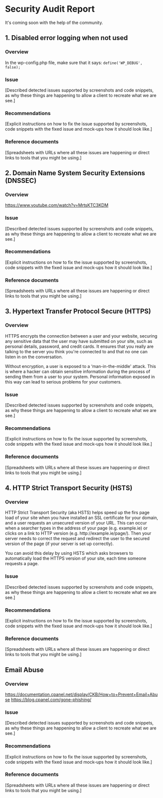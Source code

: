 # Security Audit Report

It's coming soon with the help of the community.

## 1. Disabled error logging when not used

### Overview

In the wp-config.php file, make sure that it says:
`define('WP_DEBUG', false);`

### Issue

[Described detected issues supported by screenshots and code snippets, as why these things are happening to allow a client to recreate what we are see.]

### Recommendations

[Explicit instructions on how to fix the issue supported by screenshots, code snippets with the fixed issue and mock-ups how it should look like.]

### Reference documents

[Spreadsheets with URLs where all these issues are happening or direct links to tools that you might be using.]

## 2. Domain Name System Security Extensions (DNSSEC)

### Overview

https://www.youtube.com/watch?v=MrtsKTC3KDM

### Issue

[Described detected issues supported by screenshots and code snippets, as why these things are happening to allow a client to recreate what we are see.]

### Recommendations

[Explicit instructions on how to fix the issue supported by screenshots, code snippets with the fixed issue and mock-ups how it should look like.]

### Reference documents

[Spreadsheets with URLs where all these issues are happening or direct links to tools that you might be using.]

## 3. Hypertext Transfer Protocol Secure (HTTPS)

### Overview

HTTPS encrypts the connection between a user and your website, securing any sensitive data that the user may have submitted on your site, such as personal details, password, and credit cards. It ensures that you really are talking to the server you think you're connected to and that no one can listen in on the conversation.

Without encryption, a user is exposed to a ‘man-in-the-middle' attack. This is where a hacker can obtain sensitive information during the process of sending them from a user to your system. Personal information exposed in this way can lead to serious problems for your customers.

### Issue

[Described detected issues supported by screenshots and code snippets, as why these things are happening to allow a client to recreate what we are see.]

### Recommendations

[Explicit instructions on how to fix the issue supported by screenshots, code snippets with the fixed issue and mock-ups how it should look like.]

### Reference documents

[Spreadsheets with URLs where all these issues are happening or direct links to tools that you might be using.]

## 4. HTTP Strict Transport Security (HSTS)

### Overview

HTTP Strict Transport Security (aka HSTS) helps speed up the firs page load of your site when you have installed an SSL certificate for your domain, and a user requests an unsecured version of your URL. This can occur when a searcher types in the address of your page (e.g. example.ie) or clicks on a link to HTTP version (e.g. http://<span></span>example.ie/page/). Then your server needs to correct the request and redirect the user to the secured version of the page (if your server is set up correctly). 

You can avoid this delay by using HSTS which asks browsers to automatically load the HTTPS version of your site, each time someone requests a page.

### Issue

[Described detected issues supported by screenshots and code snippets, as why these things are happening to allow a client to recreate what we are see.]

### Recommendations

[Explicit instructions on how to fix the issue supported by screenshots, code snippets with the fixed issue and mock-ups how it should look like.]

### Reference documents

[Spreadsheets with URLs where all these issues are happening or direct links to tools that you might be using.]

## Email Abuse

### Overview

https://documentation.cpanel.net/display/CKB/How+to+Prevent+Email+Abuse
https://blog.cpanel.com/gone-phishing/

### Issue

[Described detected issues supported by screenshots and code snippets, as why these things are happening to allow a client to recreate what we are see.]

### Recommendations

[Explicit instructions on how to fix the issue supported by screenshots, code snippets with the fixed issue and mock-ups how it should look like.]

### Reference documents

[Spreadsheets with URLs where all these issues are happening or direct links to tools that you might be using.]